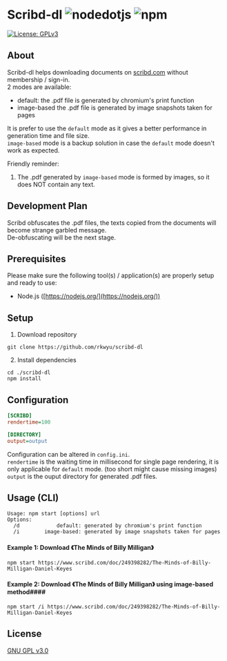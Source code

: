 # Scribd-dl ![nodedotjs](https://img.shields.io/badge/node.js-v21.6.1-339933.svg?style=flat&logo=nodedotjs&logoColor=white) ![npm](https://img.shields.io/badge/npm-10.2.4-dc2c35.svg?style=flat&logo=npm&logoColor=white)
[![License: GPLv3](https://img.shields.io/badge/License-GPLv3-blue.svg)](https://www.gnu.org/licenses/gpl-3.0)

## About ##
Scribd-dl helps downloading documents on [scribd.com](https://www.scribd.com/) without membership / sign-in.  
2 modes are available:  
- default:          the .pdf file is generated by chromium's print function  
- image-based       the .pdf file is generated by image snapshots taken for pages  

It is prefer to use the `default` mode as it gives a better performance in generation time and file size.  
`image-based` mode is a backup solution in case the `default` mode doesn't work as expected.

Friendly reminder:  
1. The .pdf generated by `image-based` mode is formed by images, so it does NOT contain any text.  

## Development Plan ##
Scribd obfuscates the .pdf files, the texts copied from the documents will become strange garbled message.  
De-obfuscating will be the next stage.

## Prerequisites ##
Please make sure the following tool(s) / application(s) are properly setup and ready to use:
- Node.js ([https://nodejs.org/](https://nodejs.org/))

## Setup ##
1. Download repository  
```console
git clone https://github.com/rkwyu/scribd-dl
```
2. Install dependencies
```console
cd ./scribd-dl
npm install
```

## Configuration ##
```ini
[SCRIBD]
rendertime=100

[DIRECTORY]
output=output
```
Configuration can be altered in `config.ini`.  
`rendertime` is the waiting time in millisecond for single page rendering, it is only applicable for `default` mode. (too short might cause missing images)  
`output` is the ouput directory for generated .pdf files.

## Usage (CLI) ##
```console
Usage: npm start [options] url
Options:  
  /d            default: generated by chromium's print function
  /i        image-based: generated by image snapshots taken for pages
```

#### Example 1: Download 《The Minds of Billy Milligan》 ####
```console
npm start https://www.scribd.com/doc/249398282/The-Minds-of-Billy-Milligan-Daniel-Keyes
```

#### Example 2: Download 《The Minds of Billy Milligan》 using image-based method####
```console
npm start /i https://www.scribd.com/doc/249398282/The-Minds-of-Billy-Milligan-Daniel-Keyes
```

## License ##
[GNU GPL v3.0](LICENSE.md)
